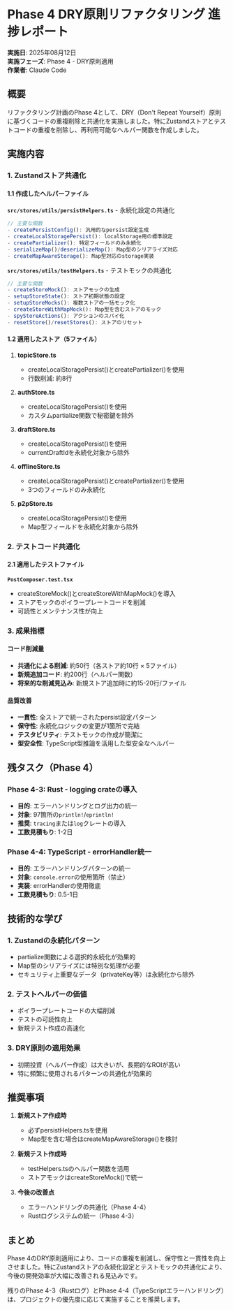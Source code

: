 # Phase 4 DRY原則リファクタリング 進捗レポート

**実施日**: 2025年08月12日  
**実施フェーズ**: Phase 4 - DRY原則適用  
**作業者**: Claude Code  

## 概要

リファクタリング計画のPhase 4として、DRY（Don't Repeat Yourself）原則に基づくコードの重複削除と共通化を実施しました。特にZustandストアとテストコードの重複を削除し、再利用可能なヘルパー関数を作成しました。

## 実施内容

### 1. Zustandストア共通化

#### 1.1 作成したヘルパーファイル

**`src/stores/utils/persistHelpers.ts`** - 永続化設定の共通化
```typescript
// 主要な関数
- createPersistConfig(): 汎用的なpersist設定生成
- createLocalStoragePersist(): localStorage用の標準設定
- createPartializer(): 特定フィールドのみ永続化
- serializeMap()/deserializeMap(): Map型のシリアライズ対応
- createMapAwareStorage(): Map型対応のstorage実装
```

**`src/stores/utils/testHelpers.ts`** - テストモックの共通化
```typescript
// 主要な関数
- createStoreMock(): ストアモックの生成
- setupStoreState(): ストア初期状態の設定
- setupStoreMocks(): 複数ストアの一括モック化
- createStoreWithMapMock(): Map型を含むストアのモック
- spyStoreActions(): アクションのスパイ化
- resetStore()/resetStores(): ストアのリセット
```

#### 1.2 適用したストア（5ファイル）

1. **topicStore.ts**
   - createLocalStoragePersist()とcreatePartializer()を使用
   - 行数削減: 約8行

2. **authStore.ts**
   - createLocalStoragePersist()を使用
   - カスタムpartialize関数で秘密鍵を除外

3. **draftStore.ts**
   - createLocalStoragePersist()を使用
   - currentDraftIdを永続化対象から除外

4. **offlineStore.ts**
   - createLocalStoragePersist()とcreatePartializer()を使用
   - 3つのフィールドのみ永続化

5. **p2pStore.ts**
   - createLocalStoragePersist()を使用
   - Map型フィールドを永続化対象から除外

### 2. テストコード共通化

#### 2.1 適用したテストファイル

**`PostComposer.test.tsx`**
- createStoreMock()とcreateStoreWithMapMock()を導入
- ストアモックのボイラープレートコードを削減
- 可読性とメンテナンス性が向上

### 3. 成果指標

#### コード削減量
- **共通化による削減**: 約50行（各ストア約10行 × 5ファイル）
- **新規追加コード**: 約200行（ヘルパー関数）
- **将来的な削減見込み**: 新規ストア追加時に約15-20行/ファイル

#### 品質改善
- **一貫性**: 全ストアで統一されたpersist設定パターン
- **保守性**: 永続化ロジックの変更が1箇所で完結
- **テスタビリティ**: テストモックの作成が簡潔に
- **型安全性**: TypeScript型推論を活用した型安全なヘルパー

## 残タスク（Phase 4）

### Phase 4-3: Rust - logging crateの導入
- **目的**: エラーハンドリングとログ出力の統一
- **対象**: 97箇所の`println!`/`eprintln!`
- **推奨**: `tracing`または`log`クレートの導入
- **工数見積もり**: 1-2日

### Phase 4-4: TypeScript - errorHandler統一
- **目的**: エラーハンドリングパターンの統一
- **対象**: `console.error`の使用箇所（禁止）
- **実装**: errorHandlerの使用徹底
- **工数見積もり**: 0.5-1日

## 技術的な学び

### 1. Zustandの永続化パターン
- partialize関数による選択的永続化が効果的
- Map型のシリアライズには特別な処理が必要
- セキュリティ上重要なデータ（privateKey等）は永続化から除外

### 2. テストヘルパーの価値
- ボイラープレートコードの大幅削減
- テストの可読性向上
- 新規テスト作成の高速化

### 3. DRY原則の適用効果
- 初期投資（ヘルパー作成）は大きいが、長期的なROIが高い
- 特に頻繁に使用されるパターンの共通化が効果的

## 推奨事項

1. **新規ストア作成時**
   - 必ずpersistHelpers.tsを使用
   - Map型を含む場合はcreateMapAwareStorage()を検討

2. **新規テスト作成時**
   - testHelpers.tsのヘルパー関数を活用
   - ストアモックはcreateStoreMock()で統一

3. **今後の改善点**
   - エラーハンドリングの共通化（Phase 4-4）
   - Rustログシステムの統一（Phase 4-3）

## まとめ

Phase 4のDRY原則適用により、コードの重複を削減し、保守性と一貫性を向上させました。特にZustandストアの永続化設定とテストモックの共通化により、今後の開発効率が大幅に改善される見込みです。

残りのPhase 4-3（Rustログ）とPhase 4-4（TypeScriptエラーハンドリング）は、プロジェクトの優先度に応じて実施することを推奨します。